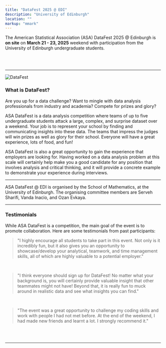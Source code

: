 ```yaml
---
title: "DataFest 2025 @ EDI"
description: "University of Edinburgh"
location: ""
markup: "mmark"
---
```


<!--
<img src="/img/df-edi-logo-light.png" width="200px" alt="DataFest @ EDI logo" align="right">
-->


The American Statistical Association (ASA) DataFest 2025 @ Edinburgh is **on site** on **March 21 - 23, 2025** weekend with participation from the University of Edinburgh undergraduate students. 

<br>

<!--
Click [here](/signup) to sign up, *deadline is March 19, 2021!* 

The competition is open to all **undergraduate** students from The University of Edinburgh and Heriot-Watt University. 

Postgraduate students and staff are welcomed to attend as consultants, and they can also sign up [here](/signup).

Have questions about the event? 

- Read below and head over to the [FAQ](/faq)!
- Attend the **info session**: 3 March 2021, 10:30-11am
</h3>

<details>
<summary>Zoom link for info session</summary>
https://ed-ac-uk.zoom.us/j/89960809945 <br>
Passcode: datafest21
</details>

-->

<br>

<hr>

![DataFest](https://raw.githubusercontent.com/oevkaya/datafest_UoE_25/master/docs/img/df-edi-logo.png)

### What is DataFest?

Are you up for a data challenge? Want to mingle with data analysis professionals from industry and academia? Compete for prizes and glory? 

ASA DataFest is a data analysis competition where teams of up to five undergraduate students attack a large, complex, and surprise dataset over a weekend. Your job is to represent your school by finding and communicating insights into these data. The teams that impress the judges will win prizes as well as glory for their school. Everyone will have a great experience, lots of food, and fun!

ASA DataFest is also a great opportunity to gain the experience that employers are looking for. Having worked on a data analysis problem at this scale will certainly help make you a good candidate for any position that involves analysis and critical thinking, and it will provide a concrete example to demonstrate your experience during interviews.

---

ASA DataFest @ EDI is organised by the School of Mathematics, at the University of Edinburgh. The organising committee members are Serveh Sharifi, Vanda Inacio, and Ozan Evkaya.
  
---

### Testimonials

While ASA DataFest is a competition, the main goal of the event is to promote collaboration. Here are some testimonials from past participants:

> "I highly encourage all students to take part in this event. Not only is it incredibly fun, but it also gives you an opportunity to showcase/develop your analytical, teamwork, and time management skills, all of which are highly valuable to a potential employer."

<br>

> "I think everyone should sign up for DataFest! No matter what your background is, you will certainly provide valuable insight that other teammates might not have! Beyond that, it is really fun to muck around in realistic data and see what insights you can find."

<br>

> "The event was a great opportunity to challenge my coding skills and work with people I had not met before. At the end of the weekend, I had made new friends and learnt a lot. I strongly recommend it."

<br><br>

---
<!--
Find out more about how the event went and the winners from the last one [here](/df2021).

-->

